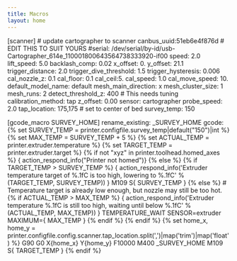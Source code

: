 ```yaml
---
title: Macros
layout: home
---
```


[scanner] # update cartographer to scanner
canbus_uuid:51eb6e4f876d # EDIT THIS TO SUIT YOURS
#serial: /dev/serial/by-id/usb-Cartographer_614e_110001800643564738333920-if00
speed: 2.0
lift_speed: 5.0
backlash_comp: 0.02
x_offset: 0.
y_offset: 21.1
trigger_distance: 2.0
trigger_dive_threshold: 1.5
trigger_hysteresis: 0.006
cal_nozzle_z: 0.1
cal_floor: 0.1
cal_ceil:5.
cal_speed: 1.0
cal_move_speed: 10.
default_model_name: default
mesh_main_direction: x
mesh_cluster_size: 1
mesh_runs: 2
detect_threshold_z: 400 # This needs tuning
calibration_method: tap
z_offset: 0.00
sensor: cartographer
probe_speed: 2.0
tap_location: 175,175 # set to center of bed
survey_temp: 150

[gcode_macro SURVEY_HOME]
rename_existing: _SURVEY_HOME
gcode:
    {% set SURVEY_TEMP = printer.configfile.survey_temp|default("150")|int %}
    {% set MAX_TEMP = SURVEY_TEMP + 5 %}
    {% set ACTUAL_TEMP = printer.extruder.temperature %}
    {% set TARGET_TEMP = printer.extruder.target %}
    {% if not "xyz" in printer.toolhead.homed_axes %}
        { action_respond_info("Printer not homed")}
    {% else %}
        {% if TARGET_TEMP > SURVEY_TEMP %}
            { action_respond_info('Extruder temperature target of %.1fC is too high, lowering to %.1fC' % (TARGET_TEMP, SURVEY_TEMP)) }
             M109 S{ SURVEY_TEMP }
        {% else %}
            # Temperature target is already low enough, but nozzle may still be too hot.
            {% if ACTUAL_TEMP > MAX_TEMP %}
                { action_respond_info('Extruder temperature %.1fC is still too high, waiting until below %.1fC' % (ACTUAL_TEMP, MAX_TEMP)) }
                TEMPERATURE_WAIT SENSOR=extruder MAXIMUM={ MAX_TEMP }
            {% endif %}
        {% endif %}
        {% set home_x, home_y = printer.configfile.config.scanner.tap_location.split(',')|map('trim')|map('float') %}
        G90
        G0 X{home_x} Y{home_y} F10000
        M400
        _SURVEY_HOME
        M109 S{ TARGET_TEMP }
    {% endif %}

